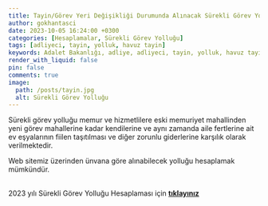 ```yaml
---
title: Tayin/Görev Yeri Değişikliği Durumunda Alınacak Sürekli Görev Yolluğu Hesaplaması
author: gokhantasci
date: 2023-10-05 16:24:00 +0300
categories: [Hesaplamalar, Sürekli Görev Yolluğu]
tags: [adliyeci, tayin, yolluk, havuz tayin]
keywords: Adalet Bakanlığı, adliye, adliyeci, tayin, yolluk, havuz tayin, sürekli görev yolluğu, tayin parası, tayin yol parası
render_with_liquid: false
pin: false
comments: true
image:
  path: /posts/tayin.jpg
  alt: Sürekli Görev Yolluğu
---
```


Sürekli görev yolluğu memur ve hizmetlilere eski memuriyet mahallinden yeni görev mahallerine kadar kendilerine ve aynı zamanda aile fertlerine ait ev eşyalarının fiilen taşıtılması ve diğer zorunlu giderlerine karşılık olarak verilmektedir.

Web sitemiz üzerinden ünvana göre alınabilecek yolluğu hesaplamak mümkündür.

<br>2023 yılı Sürekli Görev Yolluğu Hesaplaması için [**tıklayınız**](https://adliyeci.com.tr/surekligorev/) 


